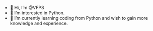 - 👋 Hi, I’m @VFPS
- 👀 I’m interested in Python.
- 🌱 I’m currently learning coding from Python and wish to gain more knowledge and experience.

<!---
VFPS/VFPS is a ✨ special ✨ repository because its `README.md` (this file) appears on your GitHub profile.
You can click the Preview link to take a look at your changes.
--->
